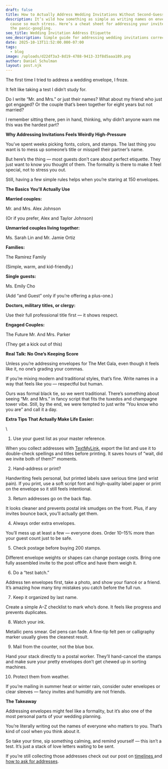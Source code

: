 ```yaml
---
draft: false
title: How to Actually Address Wedding Invitations Without Second-Guessing Yourself
description: It’s wild how something as simple as writing names on envelopes can
  cause so much stress. Here’s a cheat sheet for addressing your invites without
  the panic-googling.
seo_title: Wedding Invitation Address Etiquette
seo_description: Simple guide for addressing wedding invitations correctly (without the stress).
date: 2025-10-13T11:52:00.000-07:00
tags:
  - blog
image: /uploads/d22df3a3-8d19-4788-9413-33f8d5aaa189.png
author: Daniel Schulman
layout: post.njk
---
```

The[](<>) first time I tried to address a wedding envelope, I froze.

It felt like taking a test I didn’t study for.

Do I write “Mr. and Mrs.” or just their names? What about my friend who just got engaged? Or the couple that’s been together for eight years but not married?

I remember sitting there, pen in hand, thinking, why didn’t anyone warn me this was the hardest part?

**Why Addressing Invitations Feels Weirdly High-Pressure**

You’ve spent weeks picking fonts, colors, and stamps. The last thing you want is to mess up someone’s title or misspell their partner’s name.

But here’s the thing — most guests don’t care about perfect etiquette. They just want to know you thought of them. The formality is there to make it feel special, not to stress you out.

Still, having a few simple rules helps when you’re staring at 150 envelopes.

**The Basics You’ll Actually Use**

**Married couples:**

Mr. and Mrs. Alex Johnson

(Or if you prefer, Alex and Taylor Johnson)

**Unmarried couples living together:**

Ms. Sarah Lin and Mr. Jamie Ortiz

**Families:**

The Ramirez Family

(Simple, warm, and kid-friendly.)

**Single guests:**

Ms. Emily Cho

(Add “and Guest” only if you’re offering a plus-one.)

**Doctors, military titles, or clergy:**

Use their full professional title first — it shows respect.


**Engaged Couples:**

The Future Mr. And Mrs. Parker

(They get a kick out of this)

**Real Talk: No One’s Keeping Score**

Unless you’re addressing envelopes for The Met Gala, even though it feels like it, no one’s grading your commas.

If you’re mixing modern and traditional styles, that’s fine. Write names in a way that feels like you — respectful but human.

Ours was formal black tie, so we went traditional. There’s something about seeing “Mr. and Mrs.” in fancy script that fits the tuxedos and champagne tower vibe. Still, by the end, we were tempted to just write “You know who you are” and call it a day.

**Extra Tips That Actually Make Life Easier:**

\
1. Use your guest list as your master reference.

When you collect addresses with [TextMyLink](<>)[](<>), export the list and use it to double-check spellings and titles before printing. It saves hours of “wait, did we invite both of them?” moments.

2. Hand-address or print?

Handwriting feels personal, but printed labels save serious time (and wrist pain). If you print, use a soft script font and high-quality label paper or print on the envelope so it still feels intentional.  

3. Return addresses go on the back flap.

It looks cleaner and prevents postal ink smudges on the front. Plus, if any invites bounce back, you’ll actually get them.

4. Always order extra envelopes.

You’ll mess up at least a few — everyone does. Order 10–15% more than your guest count just to be safe. 

5. Check postage before buying 200 stamps.

Different envelope weights or shapes can change postage costs. Bring one fully assembled invite to the post office and have them weigh it.

6. Do a “test batch.”

Address ten envelopes first, take a photo, and show your fiancé or a friend. It’s amazing how many tiny mistakes you catch before the full run.

7. Keep it organized by last name.

Create a simple A–Z checklist to mark who’s done. It feels like progress and prevents duplicates.

8. Watch your ink.

Metallic pens smear. Gel pens can fade. A fine-tip felt pen or calligraphy marker usually gives the cleanest result.

9. Mail from the counter, not the blue box.

Hand your stack directly to a postal worker. They’ll hand-cancel the stamps and make sure your pretty envelopes don’t get chewed up in sorting machines.

10. Protect them from weather.

If you’re mailing in summer heat or winter rain, consider outer envelopes or clear sleeves — fancy invites and humidity are not friends.

**The Takeaway**

Addressing envelopes might feel like a formality, but it’s also one of the most personal parts of your wedding planning.

You’re literally writing out the names of everyone who matters to you. That’s kind of cool when you think about it.

So take your time, sip something calming, and remind yourself — this isn’t a test. It’s just a stack of love letters waiting to be sent.

If you’re still collecting those addresses check out our post on [timelines ](<>)and [how to ask for addresses](<>).

